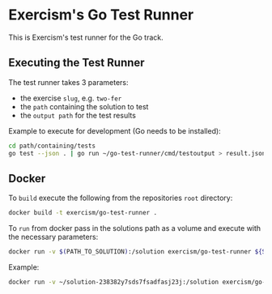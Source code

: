 # Exercism's Go Test Runner

This is Exercism's test runner for the Go track.

## Executing the Test Runner

The test runner takes 3 parameters:
- the exercise `slug`, e.g. `two-fer`
- the `path` containing the solution to test
- the `output path` for the test results

Example to execute for development (Go needs to be installed):

```bash
cd path/containing/tests
go test --json . | go run ~/go-test-runner/cmd/testoutput > result.json
```

## Docker

To `build` execute the following from the repositories `root` directory:

```bash
docker build -t exercism/go-test-runner .
```

To `run` from docker pass in the solutions path as a volume and execute with the necessary parameters:

```bash
docker run -v $(PATH_TO_SOLUTION):/solution exercism/go-test-runner ${SLUG} /solution /solution
```

Example:

```bash
docker run -v ~/solution-238382y7sds7fsadfasj23j:/solution exercism/go-test-runner two-fer /solution /solution
```
